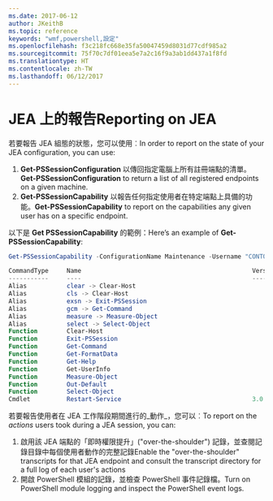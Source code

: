 ```yaml
---
ms.date: 2017-06-12
author: JKeithB
ms.topic: reference
keywords: "wmf,powershell,設定"
ms.openlocfilehash: f3c218fc668e35fa50047459d8031d77cdf985a2
ms.sourcegitcommit: 75f70c7df01eea5e7a2c16f9a3ab1dd437a1f8fd
ms.translationtype: HT
ms.contentlocale: zh-TW
ms.lasthandoff: 06/12/2017
---
```

# <a name="reporting-on-jea"></a><span data-ttu-id="3e6a7-102">JEA 上的報告</span><span class="sxs-lookup"><span data-stu-id="3e6a7-102">Reporting on JEA</span></span>
<span data-ttu-id="3e6a7-103">若要報告 JEA 組態的狀態，您可以使用︰</span><span class="sxs-lookup"><span data-stu-id="3e6a7-103">In order to report on the state of your JEA configuration, you can use:</span></span>
1.  <span data-ttu-id="3e6a7-104">**Get-PSSessionConfiguration** 以傳回指定電腦上所有註冊端點的清單。</span><span class="sxs-lookup"><span data-stu-id="3e6a7-104">**Get-PSSessionConfiguration** to return a list of all registered endpoints on a given machine.</span></span>
2.  <span data-ttu-id="3e6a7-105">**Get-PSSessionCapability** 以報告任何指定使用者在特定端點上具備的功能。</span><span class="sxs-lookup"><span data-stu-id="3e6a7-105">**Get-PSSessionCapability** to report on the capabilities any given user has on a specific endpoint.</span></span>

<span data-ttu-id="3e6a7-106">以下是 **Get PSSessionCapability** 的範例：</span><span class="sxs-lookup"><span data-stu-id="3e6a7-106">Here’s an example of **Get-PSSessionCapability**:</span></span>
```powershell
Get-PSSessionCapability -ConfigurationName Maintenance -Username "CONTOSO\JohnDoe"

CommandType     Name                                               Version    Source           
-----------     ----                                               -------    ------           
Alias           clear -> Clear-Host                                                            
Alias           cls -> Clear-Host                                                              
Alias           exsn -> Exit-PSSession                                                         
Alias           gcm -> Get-Command                                                             
Alias           measure -> Measure-Object                                                      
Alias           select -> Select-Object                                                        
Function        Clear-Host                                                                     
Function        Exit-PSSession                                                                 
Function        Get-Command                                                                    
Function        Get-FormatData                                                                 
Function        Get-Help                                                                       
Function        Get-UserInfo                                                                   
Function        Measure-Object                                                                 
Function        Out-Default                                                                    
Function        Select-Object                                                                  
Cmdlet          Restart-Service                                    3.0.0.0 Microsof...


```

<span data-ttu-id="3e6a7-107">若要報告使用者在 JEA 工作階段期間進行的_動作_，您可以︰</span><span class="sxs-lookup"><span data-stu-id="3e6a7-107">To report on the _actions_ users took during a JEA session, you can:</span></span>
1. <span data-ttu-id="3e6a7-108">啟用該 JEA 端點的「即時權限提升」("over-the-shoulder") 記錄，並查閱記錄目錄中每個使用者動作的完整記錄</span><span class="sxs-lookup"><span data-stu-id="3e6a7-108">Enable the "over-the-shoulder" transcripts for that JEA endpoint and consult the transcript directory for a full log of each user's actions</span></span>
2. <span data-ttu-id="3e6a7-109">開啟 PowerShell 模組的記錄，並檢查 PowerShell 事件記錄檔。</span><span class="sxs-lookup"><span data-stu-id="3e6a7-109">Turn on PowerShell module logging and inspect the PowerShell event logs.</span></span>

